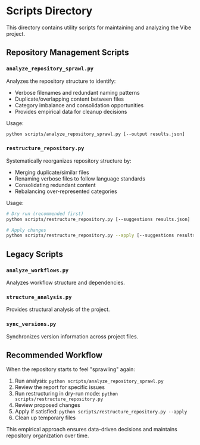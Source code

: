 # Scripts Directory

This directory contains utility scripts for maintaining and analyzing the Vibe project.

## Repository Management Scripts

### `analyze_repository_sprawl.py`
Analyzes the repository structure to identify:
- Verbose filenames and redundant naming patterns
- Duplicate/overlapping content between files
- Category imbalance and consolidation opportunities
- Provides empirical data for cleanup decisions

Usage:
```bash
python scripts/analyze_repository_sprawl.py [--output results.json]
```

### `restructure_repository.py`
Systematically reorganizes repository structure by:
- Merging duplicate/similar files
- Renaming verbose files to follow language standards
- Consolidating redundant content
- Rebalancing over-represented categories

Usage:
```bash
# Dry run (recommended first)
python scripts/restructure_repository.py [--suggestions results.json]

# Apply changes
python scripts/restructure_repository.py --apply [--suggestions results.json]
```

## Legacy Scripts

### `analyze_workflows.py`
Analyzes workflow structure and dependencies.

### `structure_analysis.py`
Provides structural analysis of the project.

### `sync_versions.py`
Synchronizes version information across project files.

## Recommended Workflow

When the repository starts to feel "sprawling" again:

1. Run analysis: `python scripts/analyze_repository_sprawl.py`
2. Review the report for specific issues
3. Run restructuring in dry-run mode: `python scripts/restructure_repository.py`
4. Review proposed changes
5. Apply if satisfied: `python scripts/restructure_repository.py --apply`
6. Clean up temporary files

This empirical approach ensures data-driven decisions and maintains repository organization over time.
